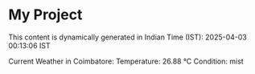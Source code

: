 # My Project

This content is dynamically generated in Indian Time (IST): 2025-04-03 00:13:06 IST


Current Weather in Coimbatore:
Temperature: 26.88 °C
Condition: mist
